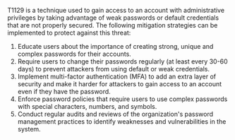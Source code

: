 T1129 is a technique used to gain access to an account with administrative privileges by taking advantage of weak passwords or default credentials that are not properly secured. The following mitigation strategies can be implemented to protect against this threat:

1. Educate users about the importance of creating strong, unique and complex passwords for their accounts.
2. Require users to change their passwords regularly (at least every 30-60 days) to prevent attackers from using default or weak credentials.
3. Implement multi-factor authentication (MFA) to add an extra layer of security and make it harder for attackers to gain access to an account even if they have the password.
4. Enforce password policies that require users to use complex passwords with special characters, numbers, and symbols.
5. Conduct regular audits and reviews of the organization's password management practices to identify weaknesses and vulnerabilities in the system.